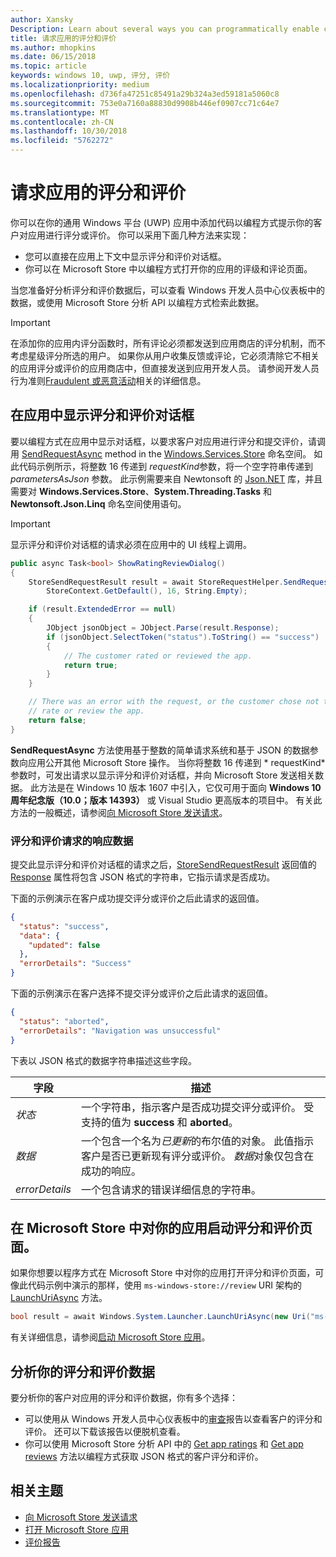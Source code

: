 ```yaml
---
author: Xansky
Description: Learn about several ways you can programmatically enable customers to rate and review your app.
title: 请求应用的评分和评价
ms.author: mhopkins
ms.date: 06/15/2018
ms.topic: article
keywords: windows 10, uwp, 评分, 评价
ms.localizationpriority: medium
ms.openlocfilehash: d736fa47251c85491a29b324a3ed59181a5060c8
ms.sourcegitcommit: 753e0a7160a88830d9908b446ef0907cc71c64e7
ms.translationtype: MT
ms.contentlocale: zh-CN
ms.lasthandoff: 10/30/2018
ms.locfileid: "5762272"
---
```

# <a name="request-ratings-and-reviews-for-your-app"></a>请求应用的评分和评价

你可以在你的通用 Windows 平台 (UWP) 应用中添加代码以编程方式提示你的客户对应用进行评分或评价。 你可以采用下面几种方法来实现：
* 您可以直接在应用上下文中显示评分和评价对话框。
* 你可以在 Microsoft Store 中以编程方式打开你的应用的评级和评论页面。

当您准备好分析评分和评价数据后，可以查看 Windows 开发人员中心仪表板中的数据，或使用 Microsoft Store 分析 API 以编程方式检索此数据。

> [!IMPORTANT]
> 在添加你的应用内评分函数时，所有评论必须都发送到应用商店的评分机制，而不考虑星级评分所选的用户。 如果你从用户收集反馈或评论，它必须清除它不相关的应用评分或评价的应用商店中，但直接发送到应用开发人员。 请参阅开发人员行为准则[Fraudulent 或恶意活动](https://docs.microsoft.com/legal/windows/agreements/store-developer-code-of-conduct#3-fraudulent-or-dishonest-activities)相关的详细信息。

## <a name="show-a-rating-and-review-dialog-in-your-app"></a>在应用中显示评分和评价对话框

要以编程方式在应用中显示对话框，以要求客户对应用进行评分和提交评价，请调用 [SendRequestAsync](https://docs.microsoft.com/uwp/api/windows.services.store.storerequesthelper.sendrequestasync) method in the [Windows.Services.Store](https://docs.microsoft.com/uwp/api/windows.services.store) 命名空间。 如此代码示例所示，将整数 16 传递到 *requestKind*参数，将一个空字符串传递到 *parametersAsJson* 参数。 此示例需要来自 Newtonsoft 的 [Json.NET](http://www.newtonsoft.com/json) 库，并且需要对 **Windows.Services.Store**、**System.Threading.Tasks** 和 **Newtonsoft.Json.Linq** 命名空间使用语句。

> [!IMPORTANT]
> 显示评分和评价对话框的请求必须在应用中的 UI 线程上调用。

```csharp
public async Task<bool> ShowRatingReviewDialog()
{
    StoreSendRequestResult result = await StoreRequestHelper.SendRequestAsync(
        StoreContext.GetDefault(), 16, String.Empty);

    if (result.ExtendedError == null)
    {
        JObject jsonObject = JObject.Parse(result.Response);
        if (jsonObject.SelectToken("status").ToString() == "success")
        {
            // The customer rated or reviewed the app.
            return true;
        }
    }

    // There was an error with the request, or the customer chose not to
    // rate or review the app.
    return false;
}
```

**SendRequestAsync** 方法使用基于整数的简单请求系统和基于 JSON 的数据参数向应用公开其他 Microsoft Store 操作。 当你将整数 16 传递到 * requestKind*参数时，可发出请求以显示评分和评价对话框，并向 Microsoft Store 发送相关数据。 此方法是在 Windows 10 版本 1607 中引入，它仅可用于面向 **Windows 10 周年纪念版（10.0；版本 14393）** 或 Visual Studio 更高版本的项目中。 有关此方法的一般概述，请参阅[向 Microsoft Store 发送请求](send-requests-to-the-store.md)。

### <a name="response-data-for-the-rating-and-review-request"></a>评分和评价请求的响应数据

提交此显示评分和评价对话框的请求之后，[StoreSendRequestResult](https://docs.microsoft.com/uwp/api/windows.services.store.storesendrequestresult)  返回值的 [Response](https://docs.microsoft.com/uwp/api/windows.services.store.storesendrequestresult.Response) 属性将包含 JSON 格式的字符串，它指示请求是否成功。

下面的示例演示在客户成功提交评分或评价之后此请求的返回值。

```json
{ 
  "status": "success", 
  "data": {
    "updated": false
  },
  "errorDetails": "Success"
}
```

下面的示例演示在客户选择不提交评分或评价之后此请求的返回值。

```json
{ 
  "status": "aborted", 
  "errorDetails": "Navigation was unsuccessful"
}
```

下表以 JSON 格式的数据字符串描述这些字段。

|  字段  |  描述  |
|----------------------|---------------|
|  *状态*                   |  一个字符串，指示客户是否成功提交评分或评价。 受支持的值为 **success** 和 **aborted**。   |
|  *数据*                   |  一个包含一个名为*已更新*的布尔值的对象。 此值指示客户是否已更新现有评分或评价。 *数据*对象仅包含在成功的响应。   |
|  *errorDetails*                   |  一个包含请求的错误详细信息的字符串。 |

## <a name="launch-the-rating-and-review-page-for-your-app-in-the-store"></a>在 Microsoft Store 中对你的应用启动评分和评价页面。

如果你想要以程序方式在 Microsoft Store 中对你的应用打开评分和评价页面，可像此代码示例中演示的那样，使用 ```ms-windows-store://review``` URI 架构的 [LaunchUriAsync](https://docs.microsoft.com/uwp/api/windows.system.launcher.launchuriasync) 方法。

```csharp
bool result = await Windows.System.Launcher.LaunchUriAsync(new Uri("ms-windows-store://review/?ProductId=9WZDNCRFHVJL"));
```

有关详细信息，请参阅[启动 Microsoft Store 应用](../launch-resume/launch-store-app.md)。

## <a name="analyze-your-ratings-and-reviews-data"></a>分析你的评分和评价数据

要分析你的客户对应用的评分和评价数据，你有多个选择：
* 可以使用从 Windows 开发人员中心仪表板中的[审查](../publish/reviews-report.md)报告以查看客户的评分和评价。 还可以下载该报告以便脱机查看。
* 你可以使用 Microsoft Store 分析 API 中的 [Get app ratings](get-app-ratings.md) 和 [Get app reviews](get-app-reviews.md) 方法以编程方式获取 JSON 格式的客户评分和评价。

## <a name="related-topics"></a>相关主题

* [向 Microsoft Store 发送请求](send-requests-to-the-store.md)
* [打开 Microsoft Store 应用](../launch-resume/launch-store-app.md)
* [评价报告](../publish/reviews-report.md)
